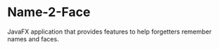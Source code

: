 # Name-2-Face
JavaFX application that provides features to help forgetters remember names and faces.
